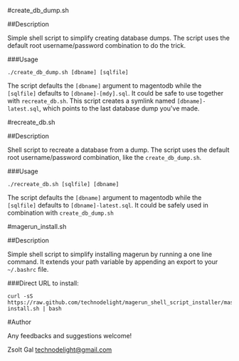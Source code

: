 #create_db_dump.sh

##Description

 Simple shell script to simplify creating database dumps. The script uses the default root username/password combination to do the trick.
 
###Usage
 
    ./create_db_dump.sh [dbname] [sqlfile]

 The script defaults the `[dbname]` argument to magentodb while the `[sqlfile]` defaults to `[dbname]-[mdy].sql`. It could be safe to use together with `recreate_db.sh`. This script creates a symlink named `[dbname]-latest.sql`, which points to the last database dump you've made.


#recreate_db.sh

##Description

 Shell script to recreate a database from a dump. The script uses the default root username/password combination, like the `create_db_dump.sh`.
 
###Usage
 
    ./recreate_db.sh [sqlfile] [dbname]

 The script defaults the `[dbname]` argument to magentodb while the `[sqlfile]` defaults to `[dbname]-latest.sql`. It could be safely used in combination with `create_db_dump.sh`


#magerun_install.sh

##Description

 Simple shell script to simplify installing magerun by running a one line command. It extends your path variable by appending an export to your `~/.bashrc` file. 
 
###Direct URL to install:
 
    curl -sS https://raw.github.com/technodelight/magerun_shell_script_installer/master/magerun-install.sh | bash



#Author

 Any feedbacks and suggestions welcome!

 Zsolt Gal <technodelight@gmail.com>

